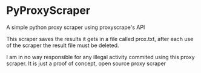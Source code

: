 # PyProxyScraper
A simple python proxy scraper using proxyscrape's API

This scraper saves the results it gets in a file called prox.txt, after each use of the scraper the result file must be deleted.


I am in no way responsible for any illegal activity commited  using this proxy scraper. It is just a proof of concept, open source proxy scraper
